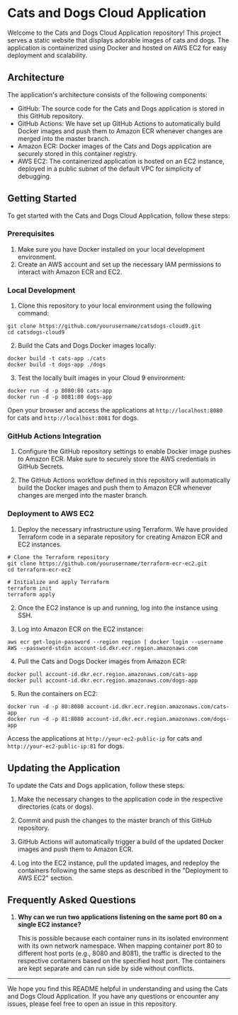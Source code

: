 # Cats and Dogs Cloud Application

Welcome to the Cats and Dogs Cloud Application repository! This project serves a static website that displays adorable images of cats and dogs. The application is containerized using Docker and hosted on AWS EC2 for easy deployment and scalability.

## Architecture

The application's architecture consists of the following components:

- GitHub: The source code for the Cats and Dogs application is stored in this GitHub repository.
- GitHub Actions: We have set up GitHub Actions to automatically build Docker images and push them to Amazon ECR whenever changes are merged into the master branch.
- Amazon ECR: Docker images of the Cats and Dogs application are securely stored in this container registry.
- AWS EC2: The containerized application is hosted on an EC2 instance, deployed in a public subnet of the default VPC for simplicity of debugging.

## Getting Started

To get started with the Cats and Dogs Cloud Application, follow these steps:

### Prerequisites

1. Make sure you have Docker installed on your local development environment.
2. Create an AWS account and set up the necessary IAM permissions to interact with Amazon ECR and EC2.

### Local Development

1. Clone this repository to your local environment using the following command:

```
git clone https://github.com/yourusername/catsdogs-cloud9.git
cd catsdogs-cloud9
```

2. Build the Cats and Dogs Docker images locally:

```
docker build -t cats-app ./cats
docker build -t dogs-app ./dogs
```

3. Test the locally built images in your Cloud 9 environment:

```
docker run -d -p 8080:80 cats-app
docker run -d -p 8081:80 dogs-app
```

Open your browser and access the applications at `http://localhost:8080` for cats and `http://localhost:8081` for dogs.

### GitHub Actions Integration

1. Configure the GitHub repository settings to enable Docker image pushes to Amazon ECR. Make sure to securely store the AWS credentials in GitHub Secrets.

2. The GitHub Actions workflow defined in this repository will automatically build the Docker images and push them to Amazon ECR whenever changes are merged into the master branch.

### Deployment to AWS EC2

1. Deploy the necessary infrastructure using Terraform. We have provided Terraform code in a separate repository for creating Amazon ECR and EC2 instances.

```
# Clone the Terraform repository
git clone https://github.com/yourusername/terraform-ecr-ec2.git
cd terraform-ecr-ec2

# Initialize and apply Terraform
terraform init
terraform apply
```

2. Once the EC2 instance is up and running, log into the instance using SSH.

3. Log into Amazon ECR on the EC2 instance:

```
aws ecr get-login-password --region region | docker login --username AWS --password-stdin account-id.dkr.ecr.region.amazonaws.com
```

4. Pull the Cats and Dogs Docker images from Amazon ECR:

```
docker pull account-id.dkr.ecr.region.amazonaws.com/cats-app
docker pull account-id.dkr.ecr.region.amazonaws.com/dogs-app
```

5. Run the containers on EC2:

```
docker run -d -p 80:8080 account-id.dkr.ecr.region.amazonaws.com/cats-app
docker run -d -p 81:8080 account-id.dkr.ecr.region.amazonaws.com/dogs-app
```

Access the applications at `http://your-ec2-public-ip` for cats and `http://your-ec2-public-ip:81` for dogs.

## Updating the Application

To update the Cats and Dogs application, follow these steps:

1. Make the necessary changes to the application code in the respective directories (cats or dogs).

2. Commit and push the changes to the master branch of this GitHub repository.

3. GitHub Actions will automatically trigger a build of the updated Docker images and push them to Amazon ECR.

4. Log into the EC2 instance, pull the updated images, and redeploy the containers following the same steps as described in the "Deployment to AWS EC2" section.

## Frequently Asked Questions

1. **Why can we run two applications listening on the same port 80 on a single EC2 instance?**

   This is possible because each container runs in its isolated environment with its own network namespace. When mapping container port 80 to different host ports (e.g., 8080 and 8081), the traffic is directed to the respective containers based on the specified host port. The containers are kept separate and can run side by side without conflicts.

---

We hope you find this README helpful in understanding and using the Cats and Dogs Cloud Application. If you have any questions or encounter any issues, please feel free to open an issue in this repository.
